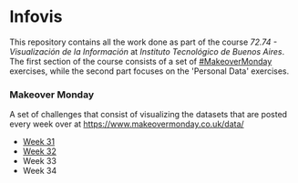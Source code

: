 # Infovis

This repository contains all the work done as part of the course _72.74 - Visualización de la Información_ at _Instituto Tecnológico de Buenos Aires_. The first section of the course consists of a set of [#MakeoverMonday](https://twitter.com/hashtag/MakeOverMonday?src=hashtag_click) exercises, while the second part focuses on the 'Personal Data' exercises.

### Makeover Monday
A set of challenges that consist of visualizing the datasets that are posted every week over at <https://www.makeovermonday.co.uk/data/> 
- [Week 31](https://lucas-sg.github.io/infovis/Makeover%20Monday/Week%2031/makeovermonday-w31.html)
- [Week 32](https://lucas-sg.github.io/infovis/Makeover%20Monday/Week%2032/makeovermonday-w32.html)
- Week 33
- Week 34
